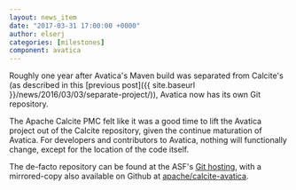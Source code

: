 ```yaml
---
layout: news_item
date: "2017-03-31 17:00:00 +0000"
author: elserj
categories: [milestones]
component: avatica
---
```

<!--
{% comment %}
Licensed to the Apache Software Foundation (ASF) under one or more
contributor license agreements.  See the NOTICE file distributed with
this work for additional information regarding copyright ownership.
The ASF licenses this file to you under the Apache License, Version 2.0
(the "License"); you may not use this file except in compliance with
the License.  You may obtain a copy of the License at

http://www.apache.org/licenses/LICENSE-2.0

Unless required by applicable law or agreed to in writing, software
distributed under the License is distributed on an "AS IS" BASIS,
WITHOUT WARRANTIES OR CONDITIONS OF ANY KIND, either express or implied.
See the License for the specific language governing permissions and
limitations under the License.
{% endcomment %}
-->

Roughly one year after Avatica's Maven build was separated from Calcite's (as
described in this [previous post]({{ site.baseurl }}/news/2016/03/03/separate-project/)),
Avatica now has its own Git repository.

The Apache Calcite PMC felt like it was a good time to lift the Avatica project
out of the Calcite repository, given the continue maturation of Avatica. For developers
and contributors to Avatica, nothing will functionally change, except for the location
of the code itself.

The de-facto repository can be found at the ASF's [Git hosting](https://git-wip-us.apache.org/repos/asf/calcite-avatica.git),
with a mirrored-copy also available on Github at [apache/calcite-avatica](https://github.com/apache/calcite-avatica).
